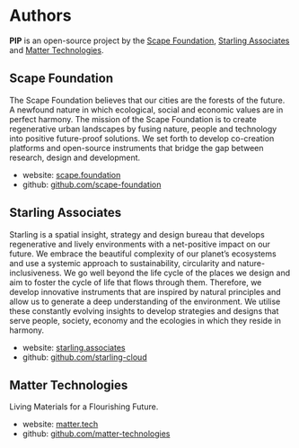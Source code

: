 # Authors

**PIP** is an open-source project by the [Scape Foundation](https://www.scape.foundation "Scape Foundation website"), [Starling Associates](https://www.starling.associates "Starling Associates website") and [Matter Technologies](https://www.matter.tech "Matter Technologies website").

## Scape Foundation

The Scape Foundation believes that our cities are the forests of the future. A newfound nature in which ecological, social and economic values are in perfect harmony. The mission of the Scape Foundation is to create regenerative urban landscapes by fusing nature, people and technology into positive future-proof solutions. We set forth to develop co-creation platforms and open-source instruments that bridge the gap between research, design and development.

- website: [scape.foundation](https://www.scape.foundation "Scape Foundation website")
- github: [github.com/scape-foundation](https://github.com/scape-foundation "Scape Foundation Github")


## Starling Associates

Starling is a spatial insight, strategy and design bureau that develops regenerative and lively environments with a net-positive impact on our future. We embrace the beautiful complexity of our planet’s ecosystems and use a systemic approach to sustainability, circularity and nature-inclusiveness. We go well beyond the life cycle of the places we design and aim to foster the cycle of life that flows through them. Therefore, we develop innovative instruments that are inspired by natural principles and allow us to generate a deep understanding of the environment. We utilise these constantly evolving insights to develop strategies and designs that serve people, society, economy and the ecologies in which they reside in harmony.

- website: [starling.associates](https://www.starling.associates "Starling Associates website")
- github: [github.com/starling-cloud](https://github.com/starling-cloud "Starling Associates Github")


## Matter Technologies

Living Materials for a Flourishing Future.


- website: [matter.tech](https://www.matter.tech "Matter Technologies website")
- github: [github.com/matter-technologies](https://github.com/matter-technologies "Matter Technologies Github")
